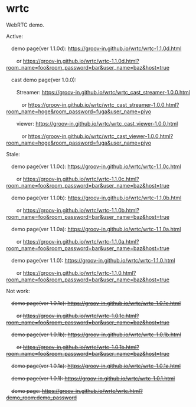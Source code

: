 # wrtc
WebRTC demo.

Active:
  
　demo page(ver 1.1.0d): https://groov-in.github.io/wrtc/wrtc-1.1.0d.html

　　or https://groov-in.github.io/wrtc/wrtc-1.1.0d.html?room_name=foo&room_password=bar&user_name=baz&host=true

　cast demo page(ver 1.0.0):
 
 　　Streamer: https://groov-in.github.io/wrtc/wrtc_cast_streamer-1.0.0.html
   
　　　or https://groov-in.github.io/wrtc/wrtc_cast_streamer-1.0.0.html?room_name=hoge&room_password=fuga&user_name=piyo
   
 　　viewer: https://groov-in.github.io/wrtc/wrtc_cast_viewer-1.0.0.html
   
　　　or https://groov-in.github.io/wrtc/wrtc_cast_viewer-1.0.0.html?room_name=hoge&room_password=fuga&user_name=piyo

Stale:

　demo page(ver 1.1.0c): https://groov-in.github.io/wrtc/wrtc-1.1.0c.html

　　or https://groov-in.github.io/wrtc/wrtc-1.1.0c.html?room_name=foo&room_password=bar&user_name=baz&host=true
  
　demo page(ver 1.1.0b): https://groov-in.github.io/wrtc/wrtc-1.1.0b.html

　　or https://groov-in.github.io/wrtc/wrtc-1.1.0b.html?room_name=foo&room_password=bar&user_name=baz&host=true
  
　demo page(ver 1.1.0a): https://groov-in.github.io/wrtc/wrtc-1.1.0a.html

　　or https://groov-in.github.io/wrtc/wrtc-1.1.0a.html?room_name=foo&room_password=bar&user_name=baz&host=true

　demo page(ver 1.1.0): https://groov-in.github.io/wrtc/wrtc-1.1.0.html

　　or https://groov-in.github.io/wrtc/wrtc-1.1.0.html?room_name=foo&room_password=bar&user_name=baz&host=true
  
Not work:

　~~demo page(ver 1.0.1c): https://groov-in.github.io/wrtc/wrtc-1.0.1c.html~~

　　~~or https://groov-in.github.io/wrtc/wrtc-1.0.1c.html?room_name=foo&room_password=bar&user_name=baz&host=true~~

　~~demo page(ver 1.0.1b): https://groov-in.github.io/wrtc/wrtc-1.0.1b.html~~

　　~~or https://groov-in.github.io/wrtc/wrtc-1.0.1b.html?room_name=foo&room_password=bar&user_name=baz&host=true~~

　~~demo page(ver 1.0.1a): https://groov-in.github.io/wrtc/wrtc-1.0.1a.html~~

　~~demo page(ver 1.0.1): https://groov-in.github.io/wrtc/wrtc-1.0.1.html~~

　~~demo page: https://groov-in.github.io/wrtc/wrtc.html?demo_room:demo_password~~
